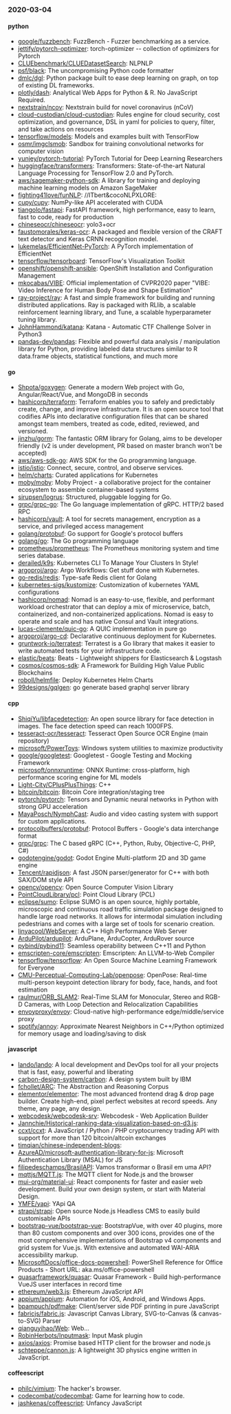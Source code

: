 ### 2020-03-04

#### python
* [google/fuzzbench](https://github.com/google/fuzzbench): FuzzBench - Fuzzer benchmarking as a service.
* [jettify/pytorch-optimizer](https://github.com/jettify/pytorch-optimizer): torch-optimizer -- collection of optimizers for Pytorch
* [CLUEbenchmark/CLUEDatasetSearch](https://github.com/CLUEbenchmark/CLUEDatasetSearch): NLPNLP
* [psf/black](https://github.com/psf/black): The uncompromising Python code formatter
* [dmlc/dgl](https://github.com/dmlc/dgl): Python package built to ease deep learning on graph, on top of existing DL frameworks.
* [plotly/dash](https://github.com/plotly/dash): Analytical Web Apps for Python & R. No JavaScript Required.
* [nextstrain/ncov](https://github.com/nextstrain/ncov): Nextstrain build for novel coronavirus (nCoV)
* [cloud-custodian/cloud-custodian](https://github.com/cloud-custodian/cloud-custodian): Rules engine for cloud security, cost optimization, and governance, DSL in yaml for policies to query, filter, and take actions on resources
* [tensorflow/models](https://github.com/tensorflow/models): Models and examples built with TensorFlow
* [osmr/imgclsmob](https://github.com/osmr/imgclsmob): Sandbox for training convolutional networks for computer vision
* [yunjey/pytorch-tutorial](https://github.com/yunjey/pytorch-tutorial): PyTorch Tutorial for Deep Learning Researchers
* [huggingface/transformers](https://github.com/huggingface/transformers):  Transformers: State-of-the-art Natural Language Processing for TensorFlow 2.0 and PyTorch.
* [aws/sagemaker-python-sdk](https://github.com/aws/sagemaker-python-sdk): A library for training and deploying machine learning models on Amazon SageMaker
* [fighting41love/funNLP](https://github.com/fighting41love/funNLP): //ITbert&cocoNLPXLORE:
* [cupy/cupy](https://github.com/cupy/cupy): NumPy-like API accelerated with CUDA
* [tiangolo/fastapi](https://github.com/tiangolo/fastapi): FastAPI framework, high performance, easy to learn, fast to code, ready for production
* [chineseocr/chineseocr](https://github.com/chineseocr/chineseocr): yolo3+ocr
* [faustomorales/keras-ocr](https://github.com/faustomorales/keras-ocr): A packaged and flexible version of the CRAFT text detector and Keras CRNN recognition model.
* [lukemelas/EfficientNet-PyTorch](https://github.com/lukemelas/EfficientNet-PyTorch): A PyTorch implementation of EfficientNet
* [tensorflow/tensorboard](https://github.com/tensorflow/tensorboard): TensorFlow's Visualization Toolkit
* [openshift/openshift-ansible](https://github.com/openshift/openshift-ansible): OpenShift Installation and Configuration Management
* [mkocabas/VIBE](https://github.com/mkocabas/VIBE): Official implementation of CVPR2020 paper "VIBE: Video Inference for Human Body Pose and Shape Estimation"
* [ray-project/ray](https://github.com/ray-project/ray): A fast and simple framework for building and running distributed applications. Ray is packaged with RLlib, a scalable reinforcement learning library, and Tune, a scalable hyperparameter tuning library.
* [JohnHammond/katana](https://github.com/JohnHammond/katana): Katana - Automatic CTF Challenge Solver in Python3
* [pandas-dev/pandas](https://github.com/pandas-dev/pandas): Flexible and powerful data analysis / manipulation library for Python, providing labeled data structures similar to R data.frame objects, statistical functions, and much more

#### go
* [Shpota/goxygen](https://github.com/Shpota/goxygen): Generate a modern Web project with Go, Angular/React/Vue, and MongoDB in seconds
* [hashicorp/terraform](https://github.com/hashicorp/terraform): Terraform enables you to safely and predictably create, change, and improve infrastructure. It is an open source tool that codifies APIs into declarative configuration files that can be shared amongst team members, treated as code, edited, reviewed, and versioned.
* [jinzhu/gorm](https://github.com/jinzhu/gorm): The fantastic ORM library for Golang, aims to be developer friendly (v2 is under development, PR based on master branch won't be accepted)
* [aws/aws-sdk-go](https://github.com/aws/aws-sdk-go): AWS SDK for the Go programming language.
* [istio/istio](https://github.com/istio/istio): Connect, secure, control, and observe services.
* [helm/charts](https://github.com/helm/charts): Curated applications for Kubernetes
* [moby/moby](https://github.com/moby/moby): Moby Project - a collaborative project for the container ecosystem to assemble container-based systems
* [sirupsen/logrus](https://github.com/sirupsen/logrus): Structured, pluggable logging for Go.
* [grpc/grpc-go](https://github.com/grpc/grpc-go): The Go language implementation of gRPC. HTTP/2 based RPC
* [hashicorp/vault](https://github.com/hashicorp/vault): A tool for secrets management, encryption as a service, and privileged access management
* [golang/protobuf](https://github.com/golang/protobuf): Go support for Google's protocol buffers
* [golang/go](https://github.com/golang/go): The Go programming language
* [prometheus/prometheus](https://github.com/prometheus/prometheus): The Prometheus monitoring system and time series database.
* [derailed/k9s](https://github.com/derailed/k9s):  Kubernetes CLI To Manage Your Clusters In Style!
* [argoproj/argo](https://github.com/argoproj/argo): Argo Workflows: Get stuff done with Kubernetes.
* [go-redis/redis](https://github.com/go-redis/redis): Type-safe Redis client for Golang
* [kubernetes-sigs/kustomize](https://github.com/kubernetes-sigs/kustomize): Customization of kubernetes YAML configurations
* [hashicorp/nomad](https://github.com/hashicorp/nomad): Nomad is an easy-to-use, flexible, and performant workload orchestrator that can deploy a mix of microservice, batch, containerized, and non-containerized applications. Nomad is easy to operate and scale and has native Consul and Vault integrations.
* [lucas-clemente/quic-go](https://github.com/lucas-clemente/quic-go): A QUIC implementation in pure go
* [argoproj/argo-cd](https://github.com/argoproj/argo-cd): Declarative continuous deployment for Kubernetes.
* [gruntwork-io/terratest](https://github.com/gruntwork-io/terratest): Terratest is a Go library that makes it easier to write automated tests for your infrastructure code.
* [elastic/beats](https://github.com/elastic/beats):  Beats - Lightweight shippers for Elasticsearch & Logstash
* [cosmos/cosmos-sdk](https://github.com/cosmos/cosmos-sdk):  A Framework for Building High Value Public Blockchains 
* [roboll/helmfile](https://github.com/roboll/helmfile): Deploy Kubernetes Helm Charts
* [99designs/gqlgen](https://github.com/99designs/gqlgen): go generate based graphql server library

#### cpp
* [ShiqiYu/libfacedetection](https://github.com/ShiqiYu/libfacedetection): An open source library for face detection in images. The face detection speed can reach 1000FPS.
* [tesseract-ocr/tesseract](https://github.com/tesseract-ocr/tesseract): Tesseract Open Source OCR Engine (main repository)
* [microsoft/PowerToys](https://github.com/microsoft/PowerToys): Windows system utilities to maximize productivity
* [google/googletest](https://github.com/google/googletest): Googletest - Google Testing and Mocking Framework
* [microsoft/onnxruntime](https://github.com/microsoft/onnxruntime): ONNX Runtime: cross-platform, high performance scoring engine for ML models
* [Light-City/CPlusPlusThings](https://github.com/Light-City/CPlusPlusThings): C++
* [bitcoin/bitcoin](https://github.com/bitcoin/bitcoin): Bitcoin Core integration/staging tree
* [pytorch/pytorch](https://github.com/pytorch/pytorch): Tensors and Dynamic neural networks in Python with strong GPU acceleration
* [MayaPosch/NymphCast](https://github.com/MayaPosch/NymphCast): Audio and video casting system with support for custom applications.
* [protocolbuffers/protobuf](https://github.com/protocolbuffers/protobuf): Protocol Buffers - Google's data interchange format
* [grpc/grpc](https://github.com/grpc/grpc): The C based gRPC (C++, Python, Ruby, Objective-C, PHP, C#)
* [godotengine/godot](https://github.com/godotengine/godot): Godot Engine  Multi-platform 2D and 3D game engine
* [Tencent/rapidjson](https://github.com/Tencent/rapidjson): A fast JSON parser/generator for C++ with both SAX/DOM style API
* [opencv/opencv](https://github.com/opencv/opencv): Open Source Computer Vision Library
* [PointCloudLibrary/pcl](https://github.com/PointCloudLibrary/pcl): Point Cloud Library (PCL)
* [eclipse/sumo](https://github.com/eclipse/sumo): Eclipse SUMO is an open source, highly portable, microscopic and continuous road traffic simulation package designed to handle large road networks. It allows for intermodal simulation including pedestrians and comes with a large set of tools for scenario creation.
* [linyacool/WebServer](https://github.com/linyacool/WebServer): A C++ High Performance Web Server
* [ArduPilot/ardupilot](https://github.com/ArduPilot/ardupilot): ArduPlane, ArduCopter, ArduRover source
* [pybind/pybind11](https://github.com/pybind/pybind11): Seamless operability between C++11 and Python
* [emscripten-core/emscripten](https://github.com/emscripten-core/emscripten): Emscripten: An LLVM-to-Web Compiler
* [tensorflow/tensorflow](https://github.com/tensorflow/tensorflow): An Open Source Machine Learning Framework for Everyone
* [CMU-Perceptual-Computing-Lab/openpose](https://github.com/CMU-Perceptual-Computing-Lab/openpose): OpenPose: Real-time multi-person keypoint detection library for body, face, hands, and foot estimation
* [raulmur/ORB_SLAM2](https://github.com/raulmur/ORB_SLAM2): Real-Time SLAM for Monocular, Stereo and RGB-D Cameras, with Loop Detection and Relocalization Capabilities
* [envoyproxy/envoy](https://github.com/envoyproxy/envoy): Cloud-native high-performance edge/middle/service proxy
* [spotify/annoy](https://github.com/spotify/annoy): Approximate Nearest Neighbors in C++/Python optimized for memory usage and loading/saving to disk

#### javascript
* [lando/lando](https://github.com/lando/lando): A local development and DevOps tool for all your projects that is fast, easy, powerful and liberating
* [carbon-design-system/carbon](https://github.com/carbon-design-system/carbon): A design system built by IBM
* [fchollet/ARC](https://github.com/fchollet/ARC): The Abstraction and Reasoning Corpus
* [elementor/elementor](https://github.com/elementor/elementor): The most advanced frontend drag & drop page builder. Create high-end, pixel perfect websites at record speeds. Any theme, any page, any design.
* [webcodesk/webcodesk-srv](https://github.com/webcodesk/webcodesk-srv): Webcodesk - Web Application Builder
* [Jannchie/Historical-ranking-data-visualization-based-on-d3.js](https://github.com/Jannchie/Historical-ranking-data-visualization-based-on-d3.js): 
* [ccxt/ccxt](https://github.com/ccxt/ccxt): A JavaScript / Python / PHP cryptocurrency trading API with support for more than 120 bitcoin/altcoin exchanges
* [timqian/chinese-independent-blogs](https://github.com/timqian/chinese-independent-blogs): 
* [AzureAD/microsoft-authentication-library-for-js](https://github.com/AzureAD/microsoft-authentication-library-for-js): Microsoft Authentication Library (MSAL) for JS
* [filipedeschamps/BrasilAPI](https://github.com/filipedeschamps/BrasilAPI): Vamos transformar o Brasil em uma API?
* [mqttjs/MQTT.js](https://github.com/mqttjs/MQTT.js): The MQTT client for Node.js and the browser
* [mui-org/material-ui](https://github.com/mui-org/material-ui): React components for faster and easier web development. Build your own design system, or start with Material Design.
* [YMFE/yapi](https://github.com/YMFE/yapi): YApi QA
* [strapi/strapi](https://github.com/strapi/strapi):  Open source Node.js Headless CMS to easily build customisable APIs
* [bootstrap-vue/bootstrap-vue](https://github.com/bootstrap-vue/bootstrap-vue): BootstrapVue, with over 40 plugins, more than 80 custom components and over 300 icons, provides one of the most comprehensive implementations of Bootstrap v4 components and grid system for Vue.js. With extensive and automated WAI-ARIA accessibility markup.
* [MicrosoftDocs/office-docs-powershell](https://github.com/MicrosoftDocs/office-docs-powershell): PowerShell Reference for Office Products - Short URL: aka.ms/office-powershell
* [quasarframework/quasar](https://github.com/quasarframework/quasar): Quasar Framework - Build high-performance VueJS user interfaces in record time
* [ethereum/web3.js](https://github.com/ethereum/web3.js): Ethereum JavaScript API
* [appium/appium](https://github.com/appium/appium):  Automation for iOS, Android, and Windows Apps.
* [bpampuch/pdfmake](https://github.com/bpampuch/pdfmake): Client/server side PDF printing in pure JavaScript
* [fabricjs/fabric.js](https://github.com/fabricjs/fabric.js): Javascript Canvas Library, SVG-to-Canvas (& canvas-to-SVG) Parser
* [qianguyihao/Web](https://github.com/qianguyihao/Web): Web...
* [RobinHerbots/Inputmask](https://github.com/RobinHerbots/Inputmask): Input Mask plugin
* [axios/axios](https://github.com/axios/axios): Promise based HTTP client for the browser and node.js
* [schteppe/cannon.js](https://github.com/schteppe/cannon.js): A lightweight 3D physics engine written in JavaScript.

#### coffeescript
* [philc/vimium](https://github.com/philc/vimium): The hacker's browser.
* [codecombat/codecombat](https://github.com/codecombat/codecombat): Game for learning how to code.
* [jashkenas/coffeescript](https://github.com/jashkenas/coffeescript): Unfancy JavaScript
